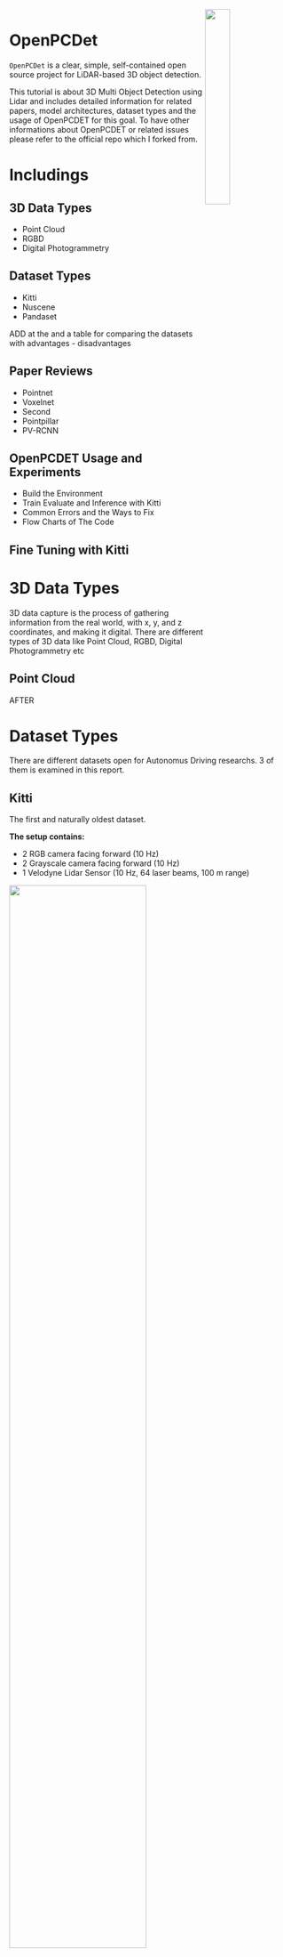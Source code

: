 <img src="docs/open_mmlab.png" align="right" width="30%">

# OpenPCDet

`OpenPCDet` is a clear, simple, self-contained open source project for LiDAR-based 3D object detection. 

This tutorial is about 3D Multi Object Detection using Lidar and includes detailed information for related papers, model architectures, dataset types and the usage of OpenPCDET for this goal. To have other informations about OpenPCDET or related issues please refer to the official repo which I forked from.

# Includings

## 3D Data Types

* Point Cloud
* RGBD
* Digital Photogrammetry

## Dataset Types

* Kitti 
* Nuscene
* Pandaset

ADD at the and a table for comparing the datasets with advantages - disadvantages

## Paper Reviews

* Pointnet
* Voxelnet
* Second
* Pointpillar
* PV-RCNN


## OpenPCDET Usage and Experiments

* Build the Environment
* Train Evaluate and Inference with Kitti
* Common Errors and the Ways to Fix
* Flow Charts of The Code

## Fine Tuning with Kitti 

# 3D Data Types

3D data capture is the process of gathering information from the real world, with x, y, and z
coordinates, and making it digital. There are different types of 3D data like Point Cloud, RGBD, Digital Photogrammetry etc

## Point Cloud

AFTER

# Dataset Types

There are different datasets open for Autonomus Driving researchs. 3 of them is examined in this report.

## Kitti

The first and naturally oldest dataset. 

<b> The setup contains: </b>

- 2 RGB camera facing forward (10 Hz)
- 2 Grayscale camera facing forward (10 Hz)
- 1 Velodyne Lidar Sensor (10 Hz, 64 laser beams, 100 m range)

<img src="report/kitti_setup.png" width=70% height=70%>

<b> The Lidar Coordinate System and the Ranges </b>

- x-axes : front, y-axes : left, z axes : up

- The point cloud range used for model training [0, -40, -3, 70.4, 40, 1] (xmin ymin zmin xmax ymax zmax) which gives 70.4 meters for front view, 80 meters for side view being left and right and 4 meters for the height range

- The intensity range [0,1]

- Lidar located at 1.73 m 


<b>  Format </b>

- Lidar data contains x, y, z, intensity informations and its in .bin format

   <img src="report/kitti_lidar.png" width=30% height=50%>

- Object Detection annotation files contains the following information and its in .txt format

   <img src="report/kitti_od_format.png" width=50% height=50%>
   <img src="report/kitti_od_anno.png" width=100% height=100%>

- In addition to the Object Detection dataset and annotations, there is another dataset for Object Tracking having the data arranged in sequences rather than different scenes from different moments like in Object Detection dataset. For this dataset the annotation format has 2 additional info 

   <img src="report/kitti_tr_format.png" width=50% height=50%>
   <img src="report/kitti_tr_anno.png" width=100% height=100%>

* As seen in annotation format too, <b> the ground truth annotations of the KITTI dataset has been provided in the 2D image space (in left grayscale camera frame called reference camera frame) not in 3D lidar space. </b> Therefore, to work with Lidar data, these 2D annotations should be converted to the 3D space using calibration files which gives the rotation and translation matrices between the lidar and camera sensors for each spesific frame.  <b>  Having annotations in image space is the base reason to cut the poing cloud x axis range to [0,70]. So we use only the front view but not the back view since the cameras only setup face forward (since the annotations located only in front side) . </b> 

   <img src="report/kitti_calib.png" width=100% height=100%>

   <b> P2 </b> : the left RGB camera's projection matrix from the reference camera frame

   <b> R0_rect </b>: Rectification matrix (correct the planar alignment between camera and reference camera frame) 

   <b>  Tr_velo_to_cam </b>: Point clouds frame to reference camera frame rigid body transformation (translation + rotation) matrix

   To understand better the usage of these calibration information, the data transformation between annotation boxes to lidar data is explained below.

<b> Data Transformation in Kitti </b>

<img src="report/kitti_transformation.png" width=50% height=50%>

In general, to project bounding boxes in lidar space, we first go from lidar to image plane to eliminate the point clouds staying outside of the image borders. Then project the bounding boxes on this newly created lidar space.

From Lidar to Image Plane
```

proj_mat = P2 @ R0_rect @ Tr_velo_to_cam

```

Boxes in lidar plane 

```

R_inv = np.linalg.inv(R0_rect)
Tr_inv = np.linalg.inv(Tr_velo_to_cam)

proj_mat = R_inv @ Tr_inv 

```

Bounding boxes in cropped lidar space:

<img src="report/lidar_cropped.png" width=50% height=50%>

Bounding boxes in not cropped lidar space:

<img src="report/lidar_notcropped1.png" width=40% height=50%> 
<img src="report/lidar_notcropped2.png" width=40% height=50%>


To visualize bounding boxes in images, a simple projection should be applied too since the bounding boxes are in reference camera frame and the RGB images are provided in the dataset. (which is better than grayscale reference camera to visualize...) 

3D Bounding Boxes In Cam2 Image Plane

```
proj_mat = P2

```

<img src="report/image_w_boxes.png" width=40% height=50%>

Most of the frameworks to train a model with kitti already applies these transformations as preprocess, but to visualize or process the data manually this [repo](https://github.com/darylclimb/cvml_project/tree/cb06850b9477550b9c9e3c5651d013b347cc9b1b/projections/lidar_camera_projection)  can be used. 

<b> Visualization </b>

Another nice [repo](https://github.com/kuixu/kitti_object_vis) to visualize kitti with ground truth boxes and labels in 3D lidar space. I use this one to visualize ground truths at the same time with the model output to compare.
Using  repo, the kitti point cloud data with ground truth boxes can be visualized in 3D space.

1. conda create -n kitti_vis python=3.7
2. conda activate kitti_vis
3. pip install opencv-python pillow scipy matplotlib
4. conda install mayavi -c conda-forge
5. pip install poetry
6. pip install importlib-resources
7. put your data in data/object/ folder as explained in readme
   <img src="report/kitti_viz.png" width=70% height=70%>
8. python kitti_object.py --show_lidar_with_depth --img_fov --const_box --vis

<img src="report/kitti_visual.png" width=100% height=100%>


<b> Links </b>

* Object Detection Dataset: http://www.cvlibs.net/datasets/kitti/eval_object.php?obj_benchmark=3d 

* Object Tracking Dataset : http://www.cvlibs.net/datasets/kitti/eval_tracking.php 

* Kitti Dataset Paper : http://www.cvlibs.net/publications/Geiger2012CVPR.pdf 

* Data Transform : https://github.com/darylclimb/cvml_project/tree/cb06850b9477550b9c9e3c5651d013b347cc9b1b/projections/lidar_camera_projection 

* Visualization : https://github.com/kuixu/kitti_object_vis 

## Pandaset

<b> The setup contains: </b>



<b> The Lidar Coordinate System and the Ranges </b>



<b>  Format </b>


## Nuscene



# Paper Reviews


